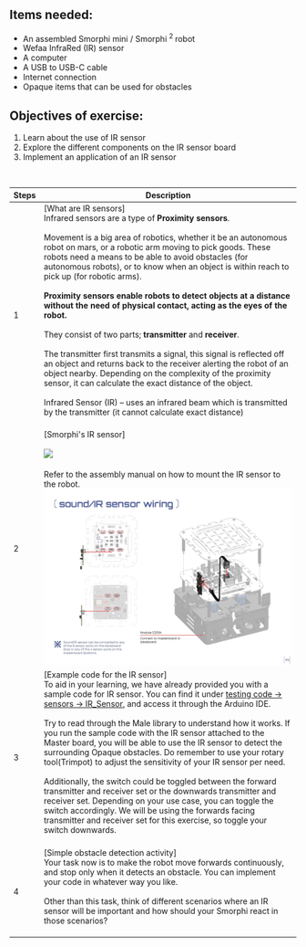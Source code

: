 
## Items needed:
* An assembled Smorphi mini / Smorphi <sup> 2 </sup> robot
* Wefaa InfraRed (IR) sensor
* A computer
* A USB to USB-C cable
* Internet connection
* Opaque items that can be used for obstacles
## Objectives of exercise:
1. Learn about the use of IR sensor
2. Explore the different components on the IR sensor board
3. Implement an application of an IR sensor

<br />

Steps | Description
-- | --
1 | [What are IR sensors]<br />Infrared sensors are a type of **Proximity sensors**. <br /><br />Movement is a big area of robotics, whether it be an autonomous robot on mars, or a robotic arm moving to pick goods. These robots need a means to be able to avoid obstacles (for autonomous robots), or to know when an object is within reach to pick up (for robotic arms).<br /><br />**Proximity sensors enable robots to detect objects at a distance without the need of physical contact, acting as the eyes of the robot.** <br /><br />They consist of two parts; **transmitter** and **receiver**. <br /><br />The transmitter first transmits a signal, this signal is reflected off an object and returns back to the receiver alerting the robot of an object nearby. Depending on the complexity of the proximity sensor, it can calculate the exact distance of the object.<br /><br />Infrared Sensor (IR) – uses an infrared beam which is transmitted by the transmitter (it cannot calculate exact distance)<br /><br />
2 | [Smorphi's IR sensor]<br /><br />![](https://github.com/WefaaRobotics/Smorphi-Wiki/blob/main/Robot%20exercises%20images/7/7.1.PNG)<br /><br /> Refer to the assembly manual on how to mount the IR sensor to the robot. ![](https://github.com/WefaaRobotics/Smorphi-Wiki/blob/main/Robot%20exercises%20images/8/2022_11_07_Assembly_manual_smorphi2%2047.jpg)<br> 
3 | [Example code for the IR sensor]<br />To aid in your learning, we have already provided you with a sample code for IR sensor. You can find it under [testing code -> sensors -> IR_Sensor](https://github.com/WefaaRobotics/Smorphi/blob/main/Smorphi2/Testing_code/sensors/IR_Sensor/IR_Sensor.ino), and access it through the Arduino IDE.<br /><br />Try to read through the Male library to understand how it works. If you run the sample code with the IR sensor attached to the Master board, you will be able to use the IR sensor to detect the surrounding Opaque obstacles. Do remember to use your rotary tool(Trimpot) to adjust the sensitivity of your IR sensor per need.<br /><br /> Additionally, the switch could be toggled between the forward transmitter and receiver set or the downwards transmitter and receiver set. Depending on your use case, you can toggle the switch accordingly. We will be using the forwards facing transmitter and receiver set for this exercise, so toggle your switch downwards.<br /><br />
4 | [Simple obstacle detection activity]<br />Your task now is to make the robot move forwards continuously, and stop only when it detects an obstacle. You can implement your code in whatever way you like.<br /><br />Other than this task, think of different scenarios where an IR sensor will be important and how should your Smorphi react in those scenarios?<br /><br />

